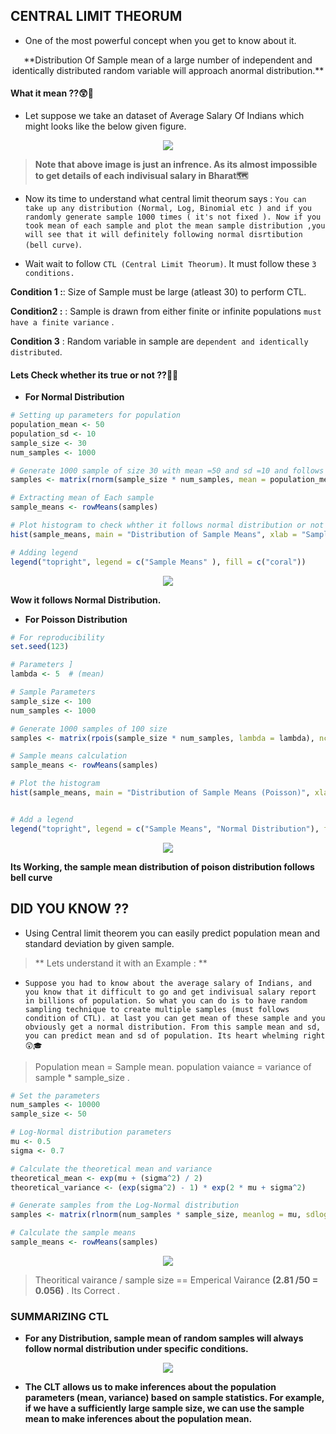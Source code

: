 ## CENTRAL LIMIT THEORUM

- One of the most powerful concept when you get to know about it.

<center>
	**Distribution Of Sample mean of a large number of independent and identically distributed random variable will approach anormal distribution.**
</center>

#### What it mean ??😲🔎

- Let suppose we take an dataset of Average Salary Of Indians which might looks like the below given figure.

<center>
<image src= "https://github.com/teche74/Week_Of_Statistics/assets/129526047/376f09a3-2f89-469d-9e69-9f48e34c2cb7">
</center>
 
 >**Note that above image is just an infrence. As its almost impossible to get details of each indivisual salary in Bharat🗺️**
 
 - Now its time to understand what central limit theorum says :  `You can take up any distribution (Normal, Log, Binomial etc ) and if you randomly generate sample 1000 times ( it's not fixed ). Now if you took mean of each sample and plot the mean sample distribution ,you will see that it will definitely following normal disrtibution (bell curve)`.  

- Wait wait to follow `CTL (Central Limit Theorum)`. It must follow these `3 conditions.`

**Condition 1 :**: Size of Sample must be large (atleast 30) to perform CTL.

**Condition2 :** : Sample is drawn from either finite or infinite populations `must have a finite variance` .

**Condition 3** : Random variable in sample are `dependent and identically distributed`.

#### Lets Check whether its true or not  ??🧐🤓

- **For Normal Distribution**
```R
# Setting up parameters for population
population_mean <- 50
population_sd <- 10
sample_size <- 30
num_samples <- 1000 

# Generate 1000 sample of size 30 with mean =50 and sd =10 and follows normal distrbution.
samples <- matrix(rnorm(sample_size * num_samples, mean = population_mean, sd = population_sd), ncol = num_samples)

# Extracting mean of Each sample 
sample_means <- rowMeans(samples)

# Plot histogram to check whther it follows normal distribution or not ?
hist(sample_means, main = "Distribution of Sample Means", xlab = "Sample Mean", col = "coral", border = "black")

# Adding legend
legend("topright", legend = c("Sample Means" ), fill = c("coral"))
```

<center>
<image src="https://github.com/teche74/Week_Of_Statistics/assets/129526047/2c0233e9-bb66-4e91-a628-705cd1b23684">
</center>

**Wow it follows Normal Distribution.**

- **For Poisson Distribution**

```R
# For reproducibility
set.seed(123)

# Parameters ]
lambda <- 5  # (mean)

# Sample Parameters
sample_size <- 100
num_samples <- 1000

# Generate 1000 samples of 100 size
samples <- matrix(rpois(sample_size * num_samples, lambda = lambda), ncol = num_samples)

# Sample means calculation
sample_means <- rowMeans(samples)

# Plot the histogram
hist(sample_means, main = "Distribution of Sample Means (Poisson)", xlab = "Sample Mean", col = "skyblue", border = "black")


# Add a legend
legend("topright", legend = c("Sample Means", "Normal Distribution"), fill = c("skyblue", "red"))
```
<center>
<image src = "https://github.com/teche74/Week_Of_Statistics/assets/129526047/4ba83eb4-6c21-4bcc-a863-f3e2690fd3f0">
</center>

**Its Working, the sample mean distribution of poison distribution follows bell curve** 




## DID  YOU KNOW ??
- Using Central limit theorem you can easily predict population mean and standard deviation by given sample.  

> ** Lets understand it with an Example : **
- `Suppose you had to know about the average salary of Indians, and you know that it difficult to go and get indivisual salary report in billions of population. So what you can do is to have random sampling technique to create multiple samples (must follows condition of CTL). at last you can get mean of these sample and you obviously get a normal distribution. From this sample mean and sd, you can predict mean and sd of population. Its heart whelming right😲🎓`

> Population mean = Sample mean.
> population vaiance = variance of sample * sample_size .
```R
# Set the parameters
num_samples <- 10000
sample_size <- 50

# Log-Normal distribution parameters
mu <- 0.5
sigma <- 0.7

# Calculate the theoretical mean and variance
theoretical_mean <- exp(mu + (sigma^2) / 2)
theoretical_variance <- (exp(sigma^2) - 1) * exp(2 * mu + sigma^2)

# Generate samples from the Log-Normal distribution
samples <- matrix(rlnorm(num_samples * sample_size, meanlog = mu, sdlog = sigma), ncol = sample_size)

# Calculate the sample means
sample_means <- rowMeans(samples)

```
<center>
<image src = "https://github.com/teche74/Week_Of_Statistics/assets/129526047/baf5b967-0477-462d-b7b4-757a3036157f">
</center>

> Theoritical vairance / sample size  == Emperical Vairance **(2.81 /50 = 0.056)** . Its Correct . 

### SUMMARIZING CTL

- **For any Distribution, sample mean of random samples will always follow normal distribution under specific conditions.**
<center>
<image src ="https://github.com/teche74/Week_Of_Statistics/assets/129526047/d6b22516-55ae-4bb8-ad42-ddfd1c83e7c6">
</center>

- **The CLT allows us to make inferences about the population parameters (mean, variance) based on sample statistics. For example, if we have a sufficiently large sample size, we can use the sample mean to make inferences about the population mean.**
